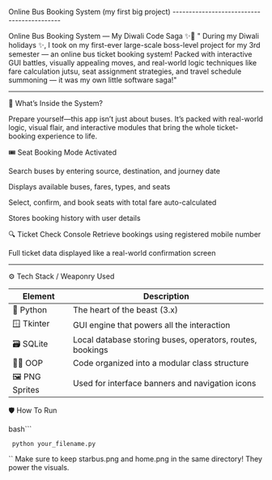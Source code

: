  Online Bus Booking System (my first big project)
 -------------------------------------------

 
 Online Bus Booking System — My Diwali Code Saga ✨🚌
" During my Diwali holidays ✨, I took on my first-ever large-scale boss-level project for my 3rd semester — an online bus ticket booking system! Packed with interactive GUI battles, visually appealing moves, and real-world logic techniques like fare calculation jutsu, seat assignment strategies, and travel schedule summoning — it was my own little software saga!"

----------------------
🧩 What’s Inside the System?

Prepare yourself—this app isn’t just about buses. It’s packed with real-world logic, visual flair, and interactive modules that bring the whole ticket-booking experience to life.

🎟️ Seat Booking Mode Activated

Search buses by entering source, destination, and journey date

Displays available buses, fares, types, and seats

Select, confirm, and book seats with total fare auto-calculated

Stores booking history with user details

🔍 Ticket Check Console
Retrieve bookings using registered mobile number

Full ticket data displayed like a real-world confirmation screen

--------------------------------------------

⚙️ Tech Stack / Weaponry Used

| Element         | Description                                               |
| --------------- | --------------------------------------------------------- |
| 🐍 Python       | The heart of the beast (3.x)                              |
| 🪟 Tkinter      | GUI engine that powers all the interaction                |
| 🗃️ SQLite       | Local database storing buses, operators, routes, bookings |
| 🧙‍♀️ OOP          | Code organized into a modular class structure             |
| 🖼️ PNG Sprites  | Used for interface banners and navigation icons           |

🛡️ How To Run

bash```
     
     python your_filename.py

``
Make sure to keep starbus.png and home.png in the same directory! They power the visuals.


